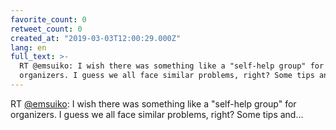 ```yaml
---
favorite_count: 0
retweet_count: 0
created_at: "2019-03-03T12:00:29.000Z"
lang: en
full_text: >-
  RT @emsuiko: I wish there was something like a "self-help group" for
  organizers. I guess we all face similar problems, right? Some tips and…
---
```


RT [@emsuiko](https://twitter.com/emsuiko): I wish there was something like a
"self-help group" for organizers. I guess we all face similar problems, right?
Some tips and…
